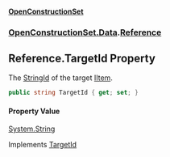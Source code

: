 #### [OpenConstructionSet](index.md 'index')
### [OpenConstructionSet.Data](index.md#OpenConstructionSet_Data 'OpenConstructionSet.Data').[Reference](Q7cLD6PnJBeIdkGmsPwKew.md 'OpenConstructionSet.Data.Reference')
## Reference.TargetId Property
The [StringId](C7NXJeVk4qI07BbFStgaIg.md 'OpenConstructionSet.Data.IItem.StringId') of the target [IItem](1xw59+1PxAxgqAyD92DMNg.md 'OpenConstructionSet.Data.IItem').  
```csharp
public string TargetId { get; set; }
```
#### Property Value
[System.String](https://docs.microsoft.com/en-us/dotnet/api/System.String 'System.String')

Implements [TargetId](74ot9xTk_KneAMjJGj_OBQ.md 'OpenConstructionSet.Data.IReference.TargetId')  
